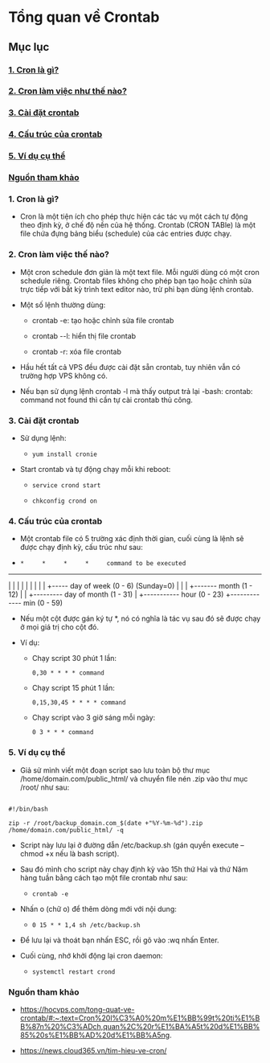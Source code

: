 # Tổng quan về Crontab

## Mục lục

### [1. Cron là gì?]()

### [2. Cron làm việc như thế nào?]()

### [3. Cài đặt crontab]()

### [4. Cấu trúc của crontab]()

### [5. Ví dụ cụ thể]()

### [ Nguồn tham khảo]()
### 1. Cron là gì?

- Cron là một tiện ích cho phép thực hiện các tác vụ một cách tự động theo định kỳ, ở chế độ nền của hệ thống. Crontab (CRON TABle) là một file chứa đựng bảng biểu (schedule) của các entries được chạy.

### 2. Cron làm việc thế nào?

- Một cron schedule đơn giản là một text file. Mỗi người dùng có một cron schedule riêng. Crontab files không cho phép bạn tạo hoặc chỉnh sửa trực tiếp với bất kỳ trình text editor nào, trừ phi bạn dùng lệnh crontab.

- Một số lệnh thường dùng:

    - crontab -e: tạo hoặc chỉnh sửa file crontab 

    - crontab --l: hiển thị file crontab 

    - crontab -r: xóa file crontab
- Hầu hết tất cả VPS đều được cài đặt sẵn crontab, tuy nhiên vẫn có trường hợp VPS không có. 

- Nếu bạn sử dụng lệnh crontab -l mà thấy output trả lại -bash: crontab: command not found thì cần tự cài crontab thủ công.

### 3. Cài đặt crontab

- Sử dụng lệnh:

    - ` yum install cronie `

- Start crontab và tự động chạy mỗi khi reboot:

    - ` service crond start `

    - ` chkconfig crond on `

### 4. Cấu trúc của crontab

- Một crontab file có 5 trường xác định thời gian, cuối cùng là lệnh sẽ được chạy định kỳ, cấu trúc như sau:

*     *     *     *     *     command to be executed
-     -     -     -     -
|     |     |     |     |
|     |     |     |     +----- day of week (0 - 6) (Sunday=0)
|     |     |     +------- month (1 - 12)
|     |     +--------- day of month (1 - 31)
|     +----------- hour (0 - 23)
+------------- min (0 - 59)

- Nếu một cột được gán ký tự *, nó có nghĩa là tác vụ sau đó sẽ được chạy ở mọi giá trị cho cột đó.

- Ví dụ:

    - Chạy script 30 phút 1 lần:

        ` 0,30 * * * * command `

    - Chạy script 15 phút 1 lần:

        ` 0,15,30,45 * * * * command `

    - Chạy script vào 3 giờ sáng mỗi ngày:

        ` 0 3 * * * command `
### 5. Ví dụ cụ thể

- Giả sử mình viết một đoạn script sao lưu toàn bộ thư mục /home/domain.com/public_html/ và chuyển file nén .zip vào thư mục /root/ như sau:

```

#!/bin/bash

zip -r /root/backup_domain.com_$(date +"%Y-%m-%d").zip /home/domain.com/public_html/ -q

```

- Script này lưu lại ở đường dẫn /etc/backup.sh (gán quyền execute – chmod +x nếu là bash script).

- Sau đó mình cho script này chạy định kỳ vào 15h thứ Hai và thứ Năm hàng tuần bằng cách tạo một file crontab như sau:

    - ` crontab -e `

- Nhấn o (chữ o) để thêm dòng mới với nội dung:

    - ` 0 15 * * 1,4 sh /etc/backup.sh `

- Để lưu lại và thoát bạn nhấn ESC, rồi gõ vào :wq nhấn Enter.

- Cuối cùng, nhớ khởi động lại cron daemon:

    - ` systemctl restart crond `

### Nguồn tham khảo

- https://hocvps.com/tong-quat-ve-crontab/#:~:text=Cron%20l%C3%A0%20m%E1%BB%99t%20ti%E1%BB%87n%20%C3%ADch,quan%2C%20r%E1%BA%A5t%20d%E1%BB%85%20s%E1%BB%AD%20d%E1%BB%A5ng.

- https://news.cloud365.vn/tim-hieu-ve-cron/

